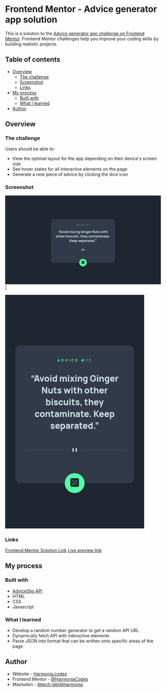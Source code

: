 # Frontend Mentor - Advice generator app solution

This is a solution to the [Advice generator app challenge on Frontend Mentor](https://www.frontendmentor.io/challenges/advice-generator-app-QdUG-13db). Frontend Mentor challenges help you improve your coding skills by building realistic projects.

## Table of contents

- [Overview](#overview)
  - [The challenge](#the-challenge)
  - [Screenshot](#screenshot)
  - [Links](#links)
- [My process](#my-process)
  - [Built with](#built-with)
  - [What I learned](#what-i-learned)
- [Author](#author)

## Overview

### The challenge

Users should be able to:

- View the optimal layout for the app depending on their device's screen size
- See hover states for all interactive elements on the page
- Generate a new piece of advice by clicking the dice icon

### Screenshot

![](/images/screenshot-desktop.png) |

![](/images/screenshot-mobile.png)

### Links

[Frontend Mentor Solution Link](https://www.frontendmentor.io/solutions/advice-generator-app-using-adviceslip-api-KMgPwCZ_SC)
[Live preview link](https://advice-generator-app-main-kohl.vercel.app/)

## My process

### Built with

- [AdviceSlip API](http://api.adviceslip.com)
- HTML
- CSS
- Javascript

### What I learned

- Develop a random number generator to get a random API URL
- Dynamically fetch API with interactive elements
- Parse JSON into format that can be written onto specific areas of the page

## Author

- Website - [Harmonia.codes](https://harmonia.codes)
- Frontend Mentor - [@HarmoniaCodes](https://www.frontendmentor.io/profile/harmoniacodes)
- Mastodon - [@tech.lgbt@harmonia](http://tech.lgbt/@harmonia)
